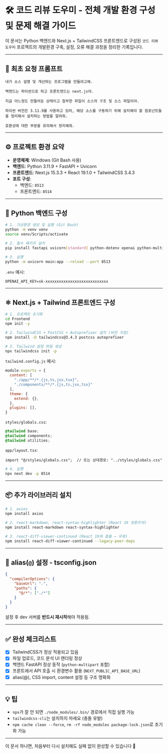 
# 🛠️ 코드 리뷰 도우미 - 전체 개발 환경 구성 및 문제 해결 가이드

이 문서는 Python 백엔드와 Next.js + TailwindCSS 프론트엔드로 구성된 `코드 리뷰 도우미` 프로젝트의 개발환경 구축, 설정, 오류 해결 과정을 정리한 기록입니다.

---

## 🧾 최초 요청 프롬프트

```
내가 소스 설명 및 개선하는 프로그램을 만들려고해.

백엔드는 파이썬으로 하고 프론트엔드는 next.js야.

지금 어느정도 만들어둔 상태이고 첨부한 파일이 소스의 구조 및 소스 파일이야.

파이썬 버전은 3.11.9를 사용하고 있어, 해당 소스를 구동하기 위해 설치해야 할 컴포넌트들을 정리해서 설치하는 방법을 알려줘.

호환성에 대한 부분을 유의해서 정리해줘.
```

---

## ⚙️ 프로젝트 환경 요약

- **운영체제**: Windows (Git Bash 사용)
- **백엔드**: Python 3.11.9 + FastAPI + Uvicorn
- **프론트엔드**: Next.js 15.3.3 + React 19.1.0 + TailwindCSS 3.4.3
- **포트 구성**:
  - 백엔드: `8513`
  - 프론트엔드: `8514`

---

## 🐍 Python 백엔드 구성

```bash
# 1. 가상환경 생성 및 실행 (Git Bash)
python -m venv venv
source venv/Scripts/activate

# 2. 필수 패키지 설치
pip install fastapi uvicorn[standard] python-dotenv openai python-multipart

# 3. 실행
python -m uvicorn main:app --reload --port 8513
```

`.env` 예시:
```
OPENAI_API_KEY=sk-xxxxxxxxxxxxxxxxxxxxxxxxxxxx
```

---

## ⚛️ Next.js + Tailwind 프론트엔드 구성

```bash
# 1. 프로젝트 초기화
cd Frontend
npm init -y

# 2. TailwindCSS + PostCSS + Autoprefixer 설치 (버전 지정)
npm install -D tailwindcss@3.4.3 postcss autoprefixer

# 3. Tailwind 설정 파일 생성
npx tailwindcss init -p
```

`tailwind.config.js` 예시:
```js
module.exports = {
  content: [
    "./app/**/*.{js,ts,jsx,tsx}",
    "./components/**/*.{js,ts,jsx,tsx}"
  ],
  theme: {
    extend: {},
  },
  plugins: [],
}
```

`styles/globals.css`:
```css
@tailwind base;
@tailwind components;
@tailwind utilities;
```

`app/layout.tsx`:
```tsx
import "@/styles/globals.css";  // 또는 상대경로: "../styles/globals.css"
```

```bash
# 4. 실행
npx next dev -p 8514
```

---

## 📦 추가 라이브러리 설치

```bash
# 1. axios
npm install axios

# 2. react-markdown, react-syntax-highlighter (React 19 호환주의)
npm install react-markdown react-syntax-highlighter

# 3. react-diff-viewer-continued (React 19와 충돌 → 우회)
npm install react-diff-viewer-continued --legacy-peer-deps
```

---

## 🧭 alias(`@`) 설정 - tsconfig.json

```json
{
  "compilerOptions": {
    "baseUrl": ".",
    "paths": {
      "@/*": ["./*"]
    }
  }
}
```

설정 후 dev 서버를 **반드시 재시작**해야 적용됨.

---

## ✅ 완성 체크리스트

- [x] TailwindCSS가 정상 적용되고 있음
- [x] 파일 업로드, 코드 분석 UI 렌더링 정상
- [x] 백엔드 FastAPI 정상 동작 (`python-multipart` 포함)
- [x] 프론트에서 API 호출 시 환경변수 활용 (`NEXT_PUBLIC_API_BASE_URL`)
- [x] alias(@), CSS import, content 설정 등 구조 명확화

---

## 💡 팁

- `npx`가 잘 안 되면 `./node_modules/.bin/` 경로에서 직접 실행 가능
- `tailwindcss-cli`는 설치하지 마세요 (충돌 유발)
- `npm cache clean --force`, `rm -rf node_modules package-lock.json`로 초기화 가능

---

이 문서 하나면, 처음부터 다시 설치해도 실패 없이 완성할 수 있습니다 💪
